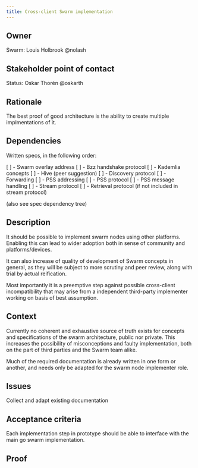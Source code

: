 ```yaml
---
title: Cross-client Swarm implementation
---
```


## Owner ##

Swarm: Louis Holbrook @nolash

## Stakeholder point of contact ##

Status: Oskar Thorén @oskarth

## Rationale ##

The best proof of good architecture is the ability to create multiple implmentations of it.

## Dependencies ##

Written specs, in the following order:

[ ] - Swarm overlay address
[ ] - Bzz handshake protocol
[ ] - Kademlia concepts
[ ] - Hive (peer suggestion)
[ ] - Discovery protocol
[ ] - Forwarding
[ ] - PSS addressing
[ ] - PSS protocol
[ ] - PSS message handling
[ ] - Stream protocol
[ ] - Retrieval protocol (if not included in stream protocol)

(also see spec dependency tree)

## Description ##

It should be possible to implement swarm nodes using other platforms. Enabling this can lead to wider adoption both in sense of community and platforms/devices.

It can also increase of quality of development of Swarm concepts in general, as they will be subject to more scrutiny and peer review, along with trial by actual reification.

Most importantly it is a preemptive step against possible cross-client incompatibility that may arise from a independent third-party implementer working on basis of best assumption.

## Context ##

Currently no coherent and exhaustive source of truth exists for concepts and specifications of the swarm architecture, public nor private. This increases the possibility of misconceptions and faulty implementation, both on the part of third parties and the Swarm team alike.

Much of the required documentation is already written in one form or another, and needs only be adapted for the swarm node implementer role.

## Issues ##

Collect and adapt existing documentation

## Acceptance criteria ##

Each implementation step in prototype should be able to interface with the main go swarm implementation.

## Proof ##
